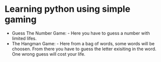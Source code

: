 # Learning python using simple gaming
* Guess The Number Game: - 
  Here you have to guess a number with limited lifes. 
* The Hangman Game: - 
  Here from a bag of words, some words will be choosen. From there you have to guess the letter exisiting in the word. One wrong guess will cost your life. 
